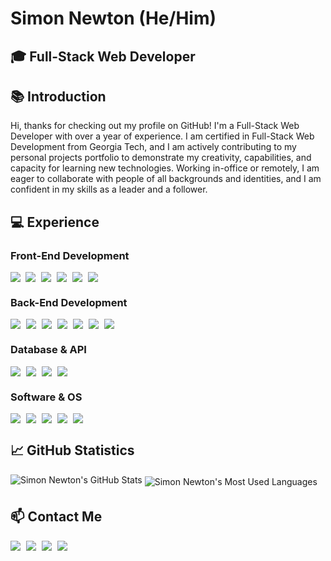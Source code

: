 # Simon Newton (He/Him)

## :mortar_board: Full-Stack Web Developer

## :books: Introduction

Hi, thanks for checking out my profile on GitHub! I'm a Full-Stack Web Developer with over a year of experience. I am certified in Full-Stack Web Development from Georgia Tech, and I am actively contributing to my personal projects portfolio to demonstrate my creativity, capabilities, and capacity for learning new technologies. Working in-office or remotely, I am eager to collaborate with people of all backgrounds and identities, and I am confident in my skills as a leader and a follower.

## :computer: Experience

### Front-End Development

<div style="display: flex; flex-direction: row;">
    <a href="https://developer.mozilla.org/en-US/docs/web/html" target="_blank"><img src="https://img.shields.io/static/v1?&style=flat&logo=html5&logoColor=ECF0F1&labelColor=25373D&label=&message=HTML5&color=ECF0F1" style="padding-right: 8px"/></a>
    <a href="https://developer.mozilla.org/en-US/docs/web/css" target="_blank"><img src="https://img.shields.io/static/v1?&style=flat&logo=css3&logoColor=ECF0F1&labelColor=25373D&label=&message=CSS3&color=ECF0F1" style="padding-right: 9px"/></a>
    <a href="https://developer.mozilla.org/en-US/docs/web/javascript" target="_blank"><img src="https://img.shields.io/static/v1?&style=flat&logo=javascript&logoColor=ECF0F1&labelColor=25373D&label=&message=JAVASCRIPT&color=ECF0F1" style="padding-right: 9px"/></a>
    <a href="https://reactjs.org/" target="_blank"><img src="https://img.shields.io/static/v1?&style=flat&logo=react&logoColor=ECF0F1&labelColor=25373D&label=&message=REACTJS&color=ECF0F1" style="padding-right: 9px"/></a>
    <a href="https://getbootstrap.com/" target="_blank"><img src="https://img.shields.io/static/v1?&style=flat&logo=bootstrap&logoColor=ECF0F1&labelColor=25373D&label=&message=BOOTSTRAP&color=ECF0F1" style="padding-right: 9px"/></a>
    <a href="https://getbootstrap.com/" target="_blank"><img src="https://img.shields.io/static/v1?&style=flat&logo=tailwindcss&logoColor=ECF0F1&labelColor=25373D&label=&message=TAILWINDCSS&color=ECF0F1" style="padding-right: 9px"/></a>
</div>

### Back-End Development

<div style="display: flex; flex-direction: row;">
    <a href="https://developer.mozilla.org/en-US/docs/Glossary/TypeScript" target="_blank"><img src="https://img.shields.io/static/v1?&style=flat&logo=typescript&logoColor=ECF0F1&labelColor=25373D&label=&message=TYPESCRIPT&color=ECF0F1" style="padding-right: 9px"/></a>
    <a href="https://nextjs.org/" target="_blank"><img src="https://img.shields.io/static/v1?&style=flat&logo=nextdotjs&logoColor=ECF0F1&labelColor=25373D&label=&message=NEXTJS&color=ECF0F1" style="padding-right: 9px"/></a>
    <a href="https://nodejs.dev/en/" target="_blank"><img src="https://img.shields.io/static/v1?&style=flat&logo=nodedotjs&logoColor=ECF0F1&labelColor=25373D&label=&message=NODE&color=ECF0F1" style="padding-right: 9px"/></a>
    <a href="https://www.npmjs.com/" target="_blank"><img src="https://img.shields.io/static/v1?&style=flat&logo=npm&logoColor=ECF0F1&labelColor=25373D&label=&message=NPM&color=ECF0F1" style="padding-right: 9px"/></a>
    <a href="https://expressjs.com/" target="_blank"><img src="https://img.shields.io/static/v1?&style=flat&logo=express&logoColor=ECF0F1&labelColor=25373D&label=&message=EXPRESS&color=ECF0F1" style="padding-right: 9px"/></a>
    <a href="https://git-scm.com/" target="_blank"><img src="https://img.shields.io/static/v1?&style=flat&logo=git&logoColor=ECF0F1&labelColor=25373D&label=&message=GIT&color=ECF0F1" style="padding-right: 9px"/></a>
    <a href="https://www.heroku.com/platform" target="_blank"><img src="https://img.shields.io/static/v1?&style=flat&logo=heroku&logoColor=ECF0F1&labelColor=25373D&label=&message=HEROKU&color=ECF0F1" style="padding-right: 9px"/></a>
</div>

### Database & API

<div style="display: flex; flex-direction: row;">
    <a href="https://www.mysql.com/" target="_blank"><img src="https://img.shields.io/static/v1?&style=flat&logo=mysql&logoColor=ECF0F1&labelColor=25373D&label=&message=SQL&color=ECF0F1" style="padding-right: 9px"/></a>
    <a href="https://www.mongodb.com/" target="_blank"><img src="https://img.shields.io/static/v1?&style=flat&logo=mongodb&logoColor=ECF0F1&labelColor=25373D&label=&message=MONGODB&color=ECF0F1" style="padding-right: 9px"/></a>
    <a href="https://axios-http.com/docs/intro" target="_blank"><img src="https://img.shields.io/static/v1?&style=flat&logo=axios&logoColor=ECF0F1&labelColor=25373D&label=&message=AXIOS&color=ECF0F1" style="padding-right: 9px"/></a>
    <a href="https://www.postman.com/" target="_blank"><img src="https://img.shields.io/static/v1?&style=flat&logo=postman&logoColor=ECF0F1&labelColor=25373D&label=&message=POSTMAN&color=ECF0F1" style="padding-right: 9px"/></a>
</div>

### Software & OS

<div style="display: flex; flex-direction: row;">
    <a href="https://code.visualstudio.com/" target="_blank"><img src="https://img.shields.io/static/v1?&style=flat&logo=anydesk&logoColor=ECF0F1&labelColor=25373D&label=&message=VSCODE&color=ECF0F1" style="padding-right: 9px"/></a>
    <a href="https://slack.com/" target="_blank"><img src="https://img.shields.io/static/v1?&style=flat&logo=slack&logoColor=ECF0F1&labelColor=25373D&label=&message=SLACK&color=ECF0F1" style="padding-right: 9px"/></a></a>
    <a href="https://developer.mozilla.org/en-US/docs/Learn/Tools_and_testing/Understanding_client-side_tools/Command_line" target="_blank"><img src="https://img.shields.io/static/v1?&style=flat&logo=anydesk&logoColor=ECF0F1&labelColor=25373D&label=&message=BASH&color=ECF0F1" style="padding-right: 9px"/></a>
    <a href="https://www.microsoft.com/en-us/windows" target="_blank"><img src="https://img.shields.io/static/v1?&style=flat&logo=anydesk&logoColor=ECF0F1&labelColor=25373D&label=&message=WINDOWS&color=ECF0F1" style="padding-right: 9px"/></a>
    <a href="https://www.apple.com/macos/" target="_blank"><img src="https://img.shields.io/static/v1?&style=flat&logo=apple&logoColor=ECF0F1&labelColor=25373D&label=&message=MACOS&color=ECF0F1" style="padding-right: 9px"/></a>
</div>

## :chart_with_upwards_trend: GitHub Statistics
<div>
    <img align="center" src="https://github-readme-stats.vercel.app/api?username=simonanewton&custom_title=GitHub+Statistics&hide=issues,contribs&include_all_commits=true&count_private=true&show_icons=true&theme=github_dark&rank_icon=github&card_width=467px" alt="Simon Newton's GitHub Stats" style="padding-bottom: 7px"/>
    <img align="center" src="https://github-readme-stats.vercel.app/api/top-langs/?username=anuraghazra&hide=glsl,astro,rust,go,makefile,shell&size_weight=0.5&count_weight=0.5&layout=compact&theme=github_dark&card_width=467px" alt="Simon Newton's Most Used Languages" />
</div>

## :mailbox: Contact Me

<div style="display: flex; flex-direction: row;">
    <a href="https://www.linkedin.com/in/simonanewtondev/" target="_blank"><img src="https://img.shields.io/static/v1?&style=flat&logo=gmail&logoColor=ECF0F1&labelColor=25373D&label=&message=EMAIL&color=ECF0F1" style="padding-right: 9px"/></a>
    <a href="https://www.linkedin.com/in/simonanewtondev/" target="_blank"><img src="https://img.shields.io/static/v1?&style=flat&logo=linkedin&logoColor=ECF0F1&labelColor=25373D&label=&message=LINKEDIN&color=ECF0F1" style="padding-right: 9px"/></a>
    <a href="https://github.com/simonanewton" target="_blank"><img src="https://img.shields.io/static/v1?&style=flat&logo=github&logoColor=ECF0F1&labelColor=25373D&label=&message=GITHUB&color=ECF0F1" style="padding-right: 9px"/></a>
    <a href="https://developer-portfolio-yqdu.onrender.com/" target="_blank"><img src="https://img.shields.io/static/v1?&style=flat&logo=render&logoColor=ECF0F1&labelColor=25373D&label=&message=WEBSITE&color=ECF0F1" style="padding-right: 9px"/></a>
</div>
